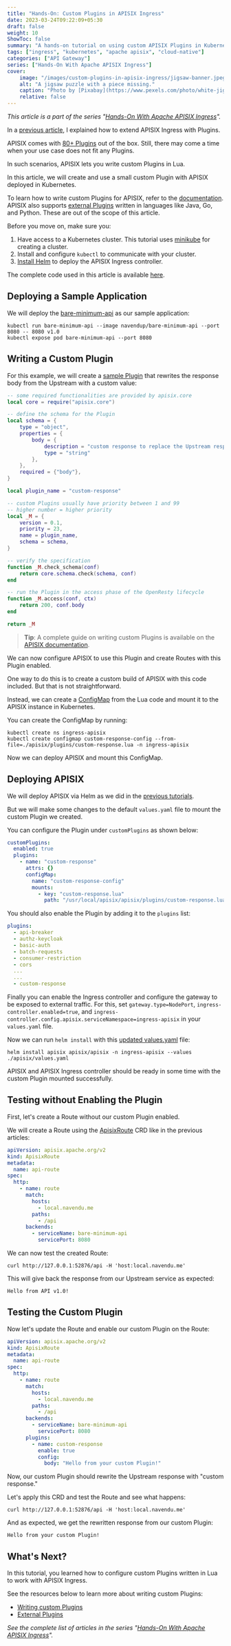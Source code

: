 ```yaml
---
title: "Hands-On: Custom Plugins in APISIX Ingress"
date: 2023-03-24T09:22:09+05:30
draft: false
weight: 10
ShowToc: false
summary: "A hands-on tutorial on using custom APISIX Plugins in Kubernetes environments with APISIX Ingress."
tags: ["ingress", "kubernetes", "apache apisix", "cloud-native"]
categories: ["API Gateway"]
series: ["Hands-On With Apache APISIX Ingress"]
cover:
    image: "/images/custom-plugins-in-apisix-ingress/jigsaw-banner.jpeg"
    alt: "A jigsaw puzzle with a piece missing."
    caption: "Photo by [Pixabay](https://www.pexels.com/photo/white-jigsaw-puzzle-illustration-262488/)"
    relative: false
---
```


_This article is a part of the series "[Hands-On With Apache APISIX Ingress](/series/hands-on-with-apache-apisix-ingress/)"._

In a [previous article](/posts/extending-apisix-ingress/), I explained how to extend APISIX Ingress with Plugins.

APISIX comes with [80+ Plugins](https://apisix.apache.org/plugins/) out of the box. Still, there may come a time when your use case does not fit any Plugins.

In such scenarios, APISIX lets you write custom Plugins in Lua.

In this article, we will create and use a small custom Plugin with APISIX deployed in Kubernetes.

To learn how to write custom Plugins for APISIX, refer to the [documentation](https://apisix.apache.org/docs/apisix/plugin-develop/). APISIX also supports [external Plugins](https://apisix.apache.org/docs/apisix/external-plugin/) written in languages like Java, Go, and Python. These are out of the scope of this article.

Before you move on, make sure you:

1. Have access to a Kubernetes cluster. This tutorial uses [minikube](https://minikube.sigs.k8s.io/) for creating a cluster.
2. Install and configure `kubectl` to communicate with your cluster.
3. [Install Helm](https://helm.sh/docs/intro/install/) to deploy the APISIX Ingress controller.

The complete code used in this article is available [here](https://github.com/navendu-pottekkat/apisix-in-kubernetes/tree/master/custom-plugin).

## Deploying a Sample Application

We will deploy the [bare-minimum-api](/posts/hands-on-set-up-ingress-on-kubernetes-with-apache-apisix-ingress-controller/#deploying-a-sample-application) as our sample application:

```shell
kubectl run bare-minimum-api --image navendup/bare-minimum-api --port 8080 -- 8080 v1.0
kubectl expose pod bare-minimum-api --port 8080
```

## Writing a Custom Plugin

For this example, we will create a [sample Plugin](https://raw.githubusercontent.com/navendu-pottekkat/apisix-in-kubernetes/master/custom-plugin/plugins/custom-response.lua) that rewrites the response body from the Upstream with a custom value:

```lua {title="custom-response.lua"}
-- some required functionalities are provided by apisix.core
local core = require("apisix.core")

-- define the schema for the Plugin
local schema = {
    type = "object",
    properties = {
        body = {
            description = "custom response to replace the Upstream response with.",
            type = "string"
        },
    },
    required = {"body"},
}

local plugin_name = "custom-response"

-- custom Plugins usually have priority between 1 and 99
-- higher number = higher priority
local _M = {
    version = 0.1,
    priority = 23,
    name = plugin_name,
    schema = schema,
}

-- verify the specification
function _M.check_schema(conf)
    return core.schema.check(schema, conf)
end

-- run the Plugin in the access phase of the OpenResty lifecycle
function _M.access(conf, ctx)
    return 200, conf.body
end

return _M
```

> **Tip**: A complete guide on writing custom Plugins is available on the [APISIX documentation](https://apisix.apache.org/docs/apisix/plugin-develop/).

We can now configure APISIX to use this Plugin and create Routes with this Plugin enabled.

One way to do this is to create a custom build of APISIX with this code included. But that is not straightforward.

Instead, we can create a [ConfigMap](https://kubernetes.io/docs/concepts/configuration/configmap/) from the Lua code and mount it to the APISIX instance in Kubernetes.

You can create the ConfigMap by running:

```shell
kubectl create ns ingress-apisix
kubectl create configmap custom-response-config --from-file=./apisix/plugins/custom-response.lua -n ingress-apisix
```

Now we can deploy APISIX and mount this ConfigMap.

## Deploying APISIX

We will deploy APISIX via Helm as we did in the [previous tutorials](/series/hands-on-with-apache-apisix-ingress/).

But we will  make some changes to the default `values.yaml` file to mount the custom Plugin we created.

You can configure the Plugin under `customPlugins` as shown below:

```yaml {title="values.yaml"}
customPlugins:
  enabled: true
  plugins:
    - name: "custom-response"
      attrs: {}
      configMap:
        name: "custom-response-config"
        mounts:
          - key: "custom-response.lua"
            path: "/usr/local/apisix/apisix/plugins/custom-response.lua"
```

You should also enable the Plugin by adding it to the `plugins` list:

```yaml {title="values.yaml"}
plugins:
  - api-breaker
  - authz-keycloak
  - basic-auth
  - batch-requests
  - consumer-restriction
  - cors
  ...
  ...
  - custom-response
```

Finally you can enable the Ingress controller and configure the gateway to be exposed to external traffic. For this, set `gateway.type=NodePort`, `ingress-controller.enabled=true`, and `ingress-controller.config.apisix.serviceNamespace=ingress-apisix` in your `values.yaml` file.

Now we can run `helm install` with this [updated values.yaml](https://raw.githubusercontent.com/navendu-pottekkat/apisix-in-kubernetes/master/custom-plugin/values.yaml) file:

```shell
helm install apisix apisix/apisix -n ingress-apisix --values ./apisix/values.yaml
```

APISIX  and APISIX Ingress controller should be ready in some time with the custom Plugin mounted successfully.

## Testing without Enabling the Plugin

First, let's create a Route without our custom Plugin enabled.

We will create a Route using the [ApisixRoute](https://apisix.apache.org/docs/ingress-controller/concepts/apisix_route/) CRD like in the previous articles:

```yaml {title="route.yaml"}
apiVersion: apisix.apache.org/v2
kind: ApisixRoute
metadata:
  name: api-route
spec:
  http:
    - name: route
      match:
        hosts:
          - local.navendu.me
        paths:
          - /api
      backends:
        - serviceName: bare-minimum-api
          servicePort: 8080
```

We can now test the created Route:

```shell
curl http://127.0.0.1:52876/api -H 'host:local.navendu.me'
```

This will give back the response from our Upstream service as expected:

```shell
Hello from API v1.0!
```

## Testing the Custom Plugin

Now let's update the Route and enable our custom Plugin on the Route:

```yaml {title="route.yaml"}
apiVersion: apisix.apache.org/v2
kind: ApisixRoute
metadata:
  name: api-route
spec:
  http:
    - name: route
      match:
        hosts:
          - local.navendu.me
        paths:
          - /api
      backends:
        - serviceName: bare-minimum-api
          servicePort: 8080
      plugins:
        - name: custom-response
          enable: true
          config:
            body: "Hello from your custom Plugin!"
```

Now, our custom Plugin should rewrite the Upstream response with "custom response."

Let's apply this CRD and test the Route and see what happens:

```shell
curl http://127.0.0.1:52876/api -H 'host:local.navendu.me'
```

And as expected, we get the rewritten response from our custom Plugin:

```text {title="output"}
Hello from your custom Plugin!
```

## What's Next?

In this tutorial, you learned how to configure custom Plugins written in Lua to work with APISIX Ingress.

See the resources below to learn more about writing custom Plugins:

- [Writing custom Plugins](https://apisix.apache.org/docs/apisix/plugin-develop/)
- [External Plugins](https://apisix.apache.org/docs/apisix/external-plugin/)

_See the complete list of articles in the series "[Hands-On With Apache APISIX Ingress](/series/hands-on-with-apache-apisix-ingress/)"._
